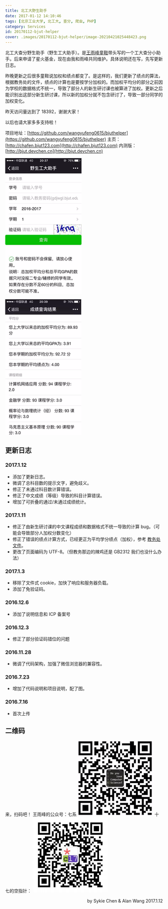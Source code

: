 ```yaml
---
title: 北工大野生助手
date: 2017-01-12 14:10:46
tags: [北京工业大学, 北工大, 查分, 爬虫, PHP]
category: Services
id: 20170112-bjut-helper
cover: .images/20170112-bjut-helper/image-20210421025448423.png
---
```


北工大查分野生助手（野生工大助手）。是[王雨峰童鞋](http://www.wangyufeng.org)带头写的一个工大查分小助手。后来申请了星火基金，现在由我和雨峰共同维护。具体说明还在写，先写更新日志。 

昨晚更新之后很多童鞋说加权和绩点都变了。是这样的，我们更新了绩点的算法，根据教务处的文件，绩点的计算也是要按学分加权的。而加权平均分的部分之前因为学校的数据格式不统一，导致了部分人的新生研讨课也被算进了加权。更新之后能识别出这部分新生研讨课，所以新的加权分就不包含研讨了，导致一部分同学的加权变化。

昨天访问量达到了 18392，谢谢大家！

以后也请大家多多支持啦！

项目地址：[https://github.com/wangyufeng0615/bjuthelper](https://github.com/wangyufeng0615/bjuthelper) 
主页：[http://chafen.bjut123.com](http://chafen.bjut123.com) 
内测版：[http://bjut.devchen.cn](http://bjut.devchen.cn)  

![image-20210421025448423](.images/20170112-bjut-helper/image-20210421025448423.png)

![image-20210421025456521](.images/20170112-bjut-helper/image-20210421025456521.png)

## 更新日志

### 2017.1.12

- 添加了更新日志。 
- 微调了总科目数的提示文字，避免歧义。 
- 修正了未通过科目数计算错误。
- 修正了中文成绩（等级）导致的科目计算错误。
- 增加了可折叠的通过/未通过成绩统计。

### 2017.1.11

- 修正了由新生研讨课的中文课程成绩和数据格式不统一导致的计算 bug。（可能会导致部分人加权分数变化）
- 修正了错误的绩点计算方式，已经更正为平均学分绩点（加权），参考 [教务处文件](http://undergrad.bjut.edu.cn/WebInfo.aspx?Id=752)。
- 更改了页面编码为 UTF-8。（但教务那边的辣鸡还是 GB2312 我们也没什么办法）

### 2017.1.3

- 移除了文件式 cookie，加快了响应和服务器负载。
- 添加了免验证码。

### 2016.12.6

- 添加了说明信息和 ICP 备案号

### 2016.12.3

- 修正了部分验证码错位的问题

### 2016.11.28

- 微调了代码架构，加强了微信浏览器的兼容性。

### 2016.7.23

- 增加了代码说明和项目说明，配了图。

### 2016.7.16

- 首次上传

## 二维码

来，扫码吧！ 
王雨峰的公众号：七系 
![](.images/20170112-bjut-helper/1.png) 
十七的空指针： 
![](.images/20170112-bjut-helper/2.png)



<p align = right>
by Sykie Chen & Alan Wang
2017.1.12
</p>